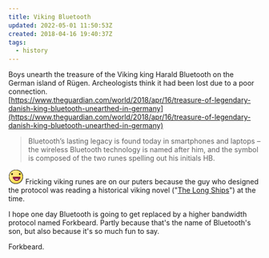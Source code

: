 ```yaml
---
title: Viking Bluetooth
updated: 2022-05-01 11:50:53Z
created: 2018-04-16 19:40:37Z
tags:
  - history
---
```


Boys unearth the treasure of the Viking king Harald Bluetooth on the German island of Rügen.
Archeologists think it had been lost due to a poor connection.<br>
[https://www.theguardian.com/world/2018/apr/16/treasure-of-legendary-danish-king-bluetooth-unearthed-in-germany](https://www.theguardian.com/world/2018/apr/16/treasure-of-legendary-danish-king-bluetooth-unearthed-in-germany)

> Bluetooth’s lasting legacy is found today in smartphones and laptops – the wireless Bluetooth technology is named after him, and the symbol is composed of the two runes spelling out his initials HB.



![:D](../_resources/down.png) Fricking viking runes are on our puters because the guy who designed the protocol was reading a historical viking novel ("[The Long Ships](https://en.wikipedia.org/wiki/The_Long_Ships)") at the time.

I hope one day Bluetooth is going to get replaced by a higher bandwidth protocol named Forkbeard. Partly because that's the name of Bluetooth's son, but also because it's so much fun to say.

Forkbeard.